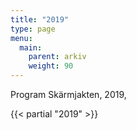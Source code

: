 ```yaml
---
title: "2019"
type: page
menu:
  main:
    parent: arkiv
    weight: 90
---
```


Program
Skärmjakten, 2019, 

{{< partial "2019" >}}

